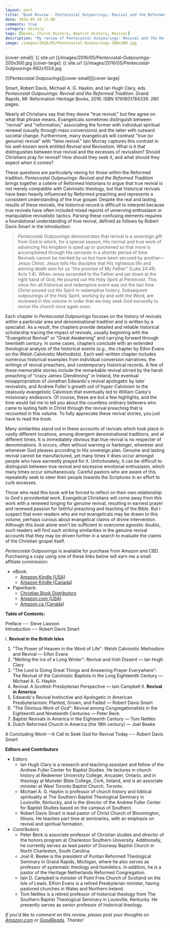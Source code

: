 ```yaml
---
layout: post
title: "Book Review - Pentecostal Outpourings: Revival and the Reformed Tradition"
date: 2016-05-20 17:00
comments: true
category: History
tags: [Books, Church History, Baptist History, Revival]
description: "My review of Pentecostal Outpourings: Revival and the Reformed Tradition."
image: /images/2016/05/Pentecostal-Outpourings-200x300.jpg
---
```


[cover-small]: {{ site.url }}/images/2016/05/Pentecostal-Outpourings-200x300.jpg
[cover-large]: {{ site.url }}/images/2016/05/Pentecostal-Outpourings-682x1024.jpg

[amazon-ca-paperback]: http://www.amazon.ca/gp/product/1601784333/ref=as_li_ss_tl?ie=UTF8&camp=15121&creative=390961&creativeASIN=1601784333&linkCode=as2&tag=duncanjohns04-20
[amazon-ca-kindle]: http://www.amazon.ca/gp/product/B01CZA6OZC/ref=as_li_ss_tl?ie=UTF8&camp=15121&creative=390961&creativeASIN=B01CZA6OZC&linkCode=as2&tag=duncanjohns04-20
[cbd]: http://www.christianbook.com/Christian/Books/product?event=AFF&p=1178855&item_no=784339
[amazon-com-paperback]: http://www.amazon.com/Pentecostal-Outpourings-Revival-Reformed-Tradition/dp/1601784333/ref=as_li_ss_tl?ie=UTF8&linkCode=ll1&tag=duncanandmego-20&linkId=f8d24579ffe4229976989e01f889b170
[amazon-com-kindle]: https://www.amazon.com/Pentecostal-Outpourings-Revival-Reformed-Tradition-ebook/dp/B01CZA6OZC/ref=as_li_ss_tl?ie=UTF8&qid=&ref_=tmm_kin_swatch_0&sr=&linkCode=ll1&tag=duncanandmego-20&linkId=71228063385169a8e2a4256423fa37ec

[![Pentecostal Outpourings][cover-small]][cover-large]

Smart, Robert Davis, Michael A. G. Haykin, and Ian Hugh Clary, eds. *Pentecostal Outpourings: Revival and the Reformed Tradition.* Grand Rapids, MI: Reformation Heritage Books, 2016. ISBN 9781601784339. 280 pages. 

Nearly all Christians say that they desire "true revival," but few agree on what that phrase means. Evangelicals sometimes distinguish between "revival" and "reformation," associating the former with individual spiritual renewal (usually through mass conversions) and the latter with outward societal change. Furthermore, many evangelicals will contrast "true (or genuine) revival" with "false revival." Iain Murray captures this contrast in his well-known work entitled *Revival and Revivalism.* What is it that distinguishes between true revival and the excesses of revivalism? Should Christians pray for revival? How should they seek it, and what should they expect when it comes?

These questions are particularly vexing for those within the Reformed tradition. *Pentecostal Outpourings: Revival and the Reformed Tradition* brings together a coterie of Reformed historians to argue that true revival is not merely compatible with Calvinistic theology, but that historical revivals have been heavily influenced by Reformed preaching and represents a consistent understanding of the true gospel. Despite the real and lasting results of these revivals, the historical record is difficult to interpret because true revivals have often included mixed reports of unnerving enthusiasm or manipulative revivalistic tactics. Parsing these confusing elements requires a foundational understanding of true revival, defined as follows by Robert Davis Smart in the introduction:

> *Pentecostal Outpourings* demonstrates that revival is a sovereign gift from God in which, for a special season, His normal and true work of advancing His kingdom is sped up or quickened so that more is accomplished through His servants in a shorter period of time. Revivals cannot be merited by us but have been secured by another—Jesus Christ. Jesus tells His disciples that His righteous life and atoning death won for us "the promise of My Father" (Luke 24:49; Acts 1:4). When Jesus ascended to the Father and sat down at the right hand of God, He poured out His Holy Spirit at Pentecost. This once-for-all historical and redemptive event was not the last time Christ poured out His Spirit in redemptive history. Subsequent outpourings of the Holy Spirit, working by and with the Word, are reviewed in this volume in order that we may seek God earnestly to revive His church once again soon.

Each chapter in *Pentecostal Outpourings* focuses on the history of revivals within a particular area and denominational tradition and is written by a specialist. As a result, the chapters provide detailed and reliable historical scholarship tracing the impact of revivals, usually beginning with the "Evangelical Revival" or "Great Awakening" and carrying forward through twentieth century. In some cases, chapters conclude with an extended theological analysis of the historical events (*e.g.*, the chapter by Eifon Evans on the Welsh Calvinistic Methodists). Each well-written chapter includes numerous historical examples from individual conversion narratives, the writings of revival preachers, and contemporary historical records. A few of these memorable stories include the remarkable revival stirred by the harsh preaching of "crazy James Glendinning" in Ireland, the eventual misappropriation of Jonathan Edwards's revival apologetic by later revivalists, and Andrew Fuller's growth out of hyper-Calvinism to the zealously evangelistic Calvinism that eventually led to William Carey's missionary endeavors. Of course, these are but a few highlights, and the time would fail me to tell you about the countless ordinary believers who came to lasting faith in Christ through the revival preaching that is recounted in this volume. To fully appreciate these revival stories, you just have to read the book.

Many similarities stand out in these accounts of revivals which took place in vastly different locations, among divergent denominational traditions, and at different times. It is immediately obvious that true revival is no respecter of denominations. It occurs, often without warning or harbinger, wherever and whenever God pleases according to His sovereign plan. Genuine and lasting revival cannot be manufactured, yet many times it does occur amongst people who have earnestly prayed for it. Unfortunately, it can be difficult to distinguish between true revival and excessive emotional enthusiasm, which many times occur simultaneously. Careful pastors who are aware of this repeatedly seek to steer their people towards the Scriptures in an effort to curb excesses. 

Those who read this book will be forced to reflect on their own relationship to God's providential work. Evangelical Christians will come away from this work with a renewed longing for genuine revival, resulting in earnest prayer and renewed passion for faithful preaching and teaching of the Bible. But I suspect that even readers who are not evangelicals may be drawn to this volume, perhaps curious about evangelical claims of divine intervention. Although this book alone won't be sufficient to overcome agnostic doubts, such readers will find such striking similarities in the genuine revival accounts that they may be driven further in a search to evaluate the claims of the Christian gospel itself.

*Pentecostal Outpourings* is available for purchase from Amazon and CBD. Purchasing a copy using one of these links below will earn me a small affiliate commission:

* eBook: 
	- [Amazon Kindle (USA)][amazon-com-kindle]
	- [Amazon Kindle (Canada)][amazon-ca-kindle]
* Paperback:
	- [Christian Book Distributors][cbd]
	- [Amazon.com (USA)][amazon-com-paperback]
	- [Amazon.ca (Canada)][amazon-ca-paperback]

<!-- more -->

**Table of Contents:**

Preface --- Steve Lawson  
Introduction --- Robert Davis Smart

I.	**Revival in the British Isles**
   1.	"The Power of Heaven in the Word of Life": Welsh Calvinistic Methodism and Revival — Eifon Evans
   2.	"Melting the Ice of a Long Winter": Revival and Irish Dissent — Ian Hugh Clary
   3.	"The Lord Is Doing Great Things and Answering Prayer Everywhere": The Revival of the Calvinistic Baptists in the Long Eighteenth Century — Michael A. G. Haykin
   4.	Revival: A Scottish Presbyterian Perspective — Iain Campbell
II.	**Revival in America**
   5.	Edwards's Revival Instinctive and Apologetic in American Presbyterianism: Planted, Grown, and Faded — Robert Davis Smart
   6.	"The Glorious Work of God": Revival among Congregationalists in the Eighteenth and Nineteenth Centuries — Peter Beck
   7.	Baptist Revivals in America in the Eighteenth Century — Tom Nettles
   8.	Dutch Reformed Church in America (the 18th century) — Joel Beeke

A Concluding Word---A Call to Seek God for Revival Today --- Robert Davis Smart

**Editors and Contributors**

* Editors 
	- Ian Hugh Clary is a research and teaching assistant and fellow of the Andrew Fuller Center for Baptist Studies. He lectures in church history at Redeemer University College, Ancaster, Ontario, and in theology at Munster Bible College, Cork, Ireland, and is an associate minister at West Toronto Baptist Church, Toronto. 
	- Michael A. G. Haykin is professor of church history and biblical spirituality at The Southern Baptist Theological Seminary in Louisville, Kentucky, and is the director of the Andrew Fuller Center for Baptist Studies based on the campus of Southern. 
	- Robert Davis Smart is lead pastor of Christ Church of Bloomington, Illinois. He teaches part time at seminaries, with an emphasis on revival and spiritual formation. 
* Contributors
	- Peter Beck is associate professor of Christian studies and director of the honors program at Charleston Southern University. Additionally, he currently serves as lead pastor of Doorway Baptist Church in North Charleston, South Carolina. 
	- Joel R. Beeke is the president of Puritan Reformed Theological Seminary in Grand Rapids, Michigan, where he also serves as professor of systematic theology and homiletics. In addition, he is a pastor of the Heritage Netherlands Reformed Congregation. 
	- Iain D. Campbell is minister of Point Free Church of Scotland on the Isle of Lewis. Eifion Evans is a retired Presbyterian minister, having pastored churches in Wales and Northern Ireland. 
	- Tom Nettles is a retired professor of historical theology from The Southern Baptist Theological Seminary in Louisville, Kentucky. He presently serves as senior professor of historical theology.

*If you'd like to comment on this review, please post your thoughts on [Amazon.com](https://www.amazon.com/review/R2NBQZ2MK2AQX4) or [GoodReads](https://www.goodreads.com/review/show/1640977166). Thanks!*